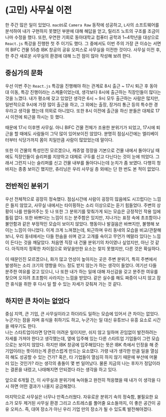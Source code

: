 # (고민) 사무실 이전

한 주간 많은 일이 있었다. `macOS`로 `Camera Raw` 동작에 성공하고, `L`사의 소프트웨어를 분석하여 내가 구현하지 못했던 부분에 대해 해답을 얻고, 릴리즈 노트의 구조를 조금이나마 수정을 했다. 또한, 우연한 기회로 동아대학교 컴퓨터 공학과 1~4학년을 대상으로 `React.js` 특강을 진행한 첫 주 이기도 했다.
그 중에서도 이번 주의 가장 큰 이슈는 서면의 BIFC 건물 55층 IBK 창공의 공유 오피스로 사무실을 이전한 것이다.
사무실 이전 후, 한 주간 새로운 사무실의 환경에 대해 느낀 점이 많아 작성해 보려 한다.

## 중심가의 문화

우선 이번 주는 `React.js` 특강을 진행해야 하는 관계로 8시 출근 ~ 17시 퇴근 후 동아대 이동, 특강 진행이라는 스케줄이었는데, 생각보다 8시에 출근하는 직장인들이 많다는 것을 느꼈다. 내가 평소에 갖고 있었던 생각은 6시 ~ 9시 모두 출근하는 사람은 많지만, 일반적으로 9시에 가장 많이 출근을 하고, 그 외에는 출장, 장거리 통근 등의 특수한 경우라고 생각을 했는데 의외로 아니었다. 또한 8시 이전에 출근을 하신 분들은 대체로 17시 이전에 퇴근을 하시는 듯 했다.

때문에 17시 이후엔 사무실. 아니 BIFC 건물 전체가 조용한 분위기가 되었고, 17시에 퇴근을 할 때에도 사람들이 그닥 많이 있어보이진 않았다. 분명히 점심시간에는 엘리베이터부터 식당가까지 몸이 치일만큼 사람이 많았었는데 말이다.

또한 이 건물의 특성인진 모르겠으나, 캐쥬얼 정장을 기본으로 건물 내에서 돌아다닐 때에도 직장인들이 슬리퍼를 지양하고 대체로 구두를 신고 다닌다는 것이 눈에 띄었다. 그래서 그런지 나는 슬리퍼를 신고 건물 내부를 돌아다니는데 눈치가 좀 보였다. 다행히 청바지는 종종 보이긴 했지만, 츄리닝은 우리 사무실 층 외에는 단 한 번도 본 적이 없었다.

## 전반적인 분위기

우선 전체적으로 굉장히 정숙했다. 점심시간에 사람이 굉장히 많음에도 시끄럽다는 느낌은 들지 않았고, 사무실 내에서는 타이핑하는 소리 이상으로는 듣기 힘들었다. 주변의 상황이 나를 만들어주는 듯 나 또한 그 분위기를 맞춰가게 되는 모습은 긍정적인 작용 임에 틀림 없다. 또한 바쁘다는 느낌이 드는 분주함은 있지만, 지나가는 표정 속에 초조함이나 불안함과 같은 부정적인 모습이 보이지 않았다. 행동이나 발걸음은 바쁘지만, 불행해 보이는 느낌이 아니었다. 이게 크게 느껴졌는데, 퇴근하며 우리 동네의 모습을 비교/관찰해보니, 우리 동네에서는 다들 한숨을 쉬며 걷고 고개를 숙이고 무언가 메말라 있다는 느낌이 든다는 것을 깨달았다. 처음엔 직장 내 건물 분위기의 차이였나 싶었지만, 아닌 것 같다. 아직까지 정확한 차이점으로 와닿을만한 요소는 찾지 못했지만, 다른 것은 확실하다.

이 때문인진 모르겠으나, 화가 많고 언성이 높아지는 곳은 주변 분위기, 특히 주변에서 발생하는 소리 크기의 영향을 어느 정도 받지 않는가 하는 생각이 들었다. 여기선 다들 분주한 여유를 갖고 있으니, 나 또한 내가 하는 일에 대해 자신감을 갖고 분주한 여유를 찾으며 오히려 초조함이 사라지는 느낌을 받았다. 같은 실수를 해도 짜증이 나지 않고 잠깐 휴식을 취한 후 다시 일 할 수 있는 자세가 갖춰져 가는 것 같다.

## 하지만 큰 차이는 없었다

중심 지역, 큰 기업, 큰 사무실이라고 하더라도 일하는 모습에 있어서 큰 차이는 없었다. 누군가는 잠을 자며 휴식을 취하기도 하고, 누군가는 일 대신 유튜브나 유흥 요소로 시간을 떼우기도 한다.  
나는 스타트업이라면 당연히 어려운 일이지만, 쉬지 않고 일하며 끈임없이 발전하려는 자세를 가져야 한다고 생각했는데, 옆에 입주해 있는 다른 스타트업 기업들이 그런 모습으로는 보이지 않았다. 하지만 IBK 창공에 입주해있다는 뜻은 IBK 측에서 인정을 해 준 기업이라는 뜻이라는게 혼란스럽게 만드는 요소였다. 가령 내가 생각한 만큼 일을 열심히 해도 성공할 수 있는 건가? 혹은, 타 기업들이 열심히 하지 않기 때문에 부산에 머물러 있는 것인가? 라는 생각의 충돌이 몇 번 일어났다. 물론 지금의 나는 후자가 정답이라는 결론을 내렸고, 나태해지면 안되겠다 라는 생각을 하고 있다.

앞으로 6개월 간, 이 사무실과 분위기에 녹아들고 완전히 적응했을 때 내가 이 생각을 다시 하면 어떤 결과가 나올지 궁금해졌다.

마지막으로 사무실은 너무나 만족스러웠다. 자유로운 분위기 속의 정숙함, 불필요한 요소가 모두 제거된 사무실 환경 그리고 스트레스를 풀어줄 요소들까지, 이 좋은 공간이 공유 오피스. 즉, 대여 장소가 아닌 우리 기업 만의 장소가 될 수 있도록 발전해야겠다.
